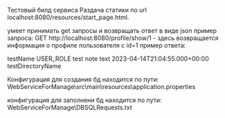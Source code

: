 Тестовый билд сервиса
Раздача статики по  url localhost:8080/resources/start_page.html. 

умеет принимать get запросы и возвращать ответ в виде json
пример запроса:
GET http://localhost:8080/profile/show/1  - здесь возвращается информация о профиле пользователя с id=1
пример ответа:

<ProfileDTO>
<personDTO>
<personName>testName</personName>
<personAvatar/>
<personRole>USER_ROLE</personRole>
</personDTO>
<noteDTOList>
<noteDTOList>
<noteText>test note text</noteText>
<timeOfNoteCreation>2023-04-14T21:04:55.000+00:00</timeOfNoteCreation>
</noteDTOList>
</noteDTOList>
<directoryDTOList>
<directoryDTOList>
<directoryName>testDirectoryName</directoryName>
<directoryIsVisible/>
<directoryIsFavorite/>
</directoryDTOList>
</directoryDTOList>
</ProfileDTO>


Конфигурация для создания бд находится по пути:
WebServiceForManage\src\main\resources\application.properties

конфигурация для заполнени бд находится по пути:
WebServiceForManage\DBSQLRequests.txt


